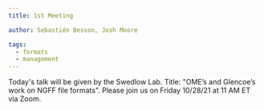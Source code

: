 ```yaml
---
title: 1st Meeting

author: Sebastién Besson, Josh Moore

tags:
  - formats
  - management
---
```


Today's talk will be given by the Swedlow Lab. Title: "OME’s and Glencoe’s work on NGFF file formats".
Please join us on Friday 10/28/21 at 11 AM ET via Zoom.
